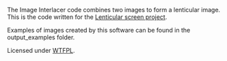 The Image Interlacer code combines two images to form a lenticular image. This is the code written for the [Lenticular screen project](http://hackiton.com).

Examples of images created by this software can be found in the output_examples folder.

Licensed under [WTFPL](http://www.wtfpl.net/). 